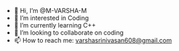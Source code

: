 - 👋 Hi, I’m @M-VARSHA-M
- 👀 I’m interested in Coding
- 🌱 I’m currently learning C++
- 💞️ I’m looking to collaborate on coding
- 📫 How to reach me: varshasrinivasan608@gmail.com

